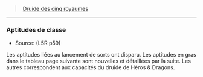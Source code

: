 ﻿---
!Generic
Id: l5r_druid_hd.md#aptitudes-de-classe
ParentLink: l5r_druid_hd.md#druide-des-cinq-royaumes
Name: Aptitudes de classe
ParentName: Druide des cinq royaumes
NameLevel: 3
Source: (L5R p59)
---
> [Druide des cinq royaumes](hd_l5r_druid.md)

---

### Aptitudes de classe

- Source: (L5R p59)

Les aptitudes liées au lancement de sorts ont disparu. Les aptitudes en gras dans le tableau page suivante sont nouvelles et détaillées par la suite. Les autres correspondent aux capacités du druide de Héros & Dragons.

